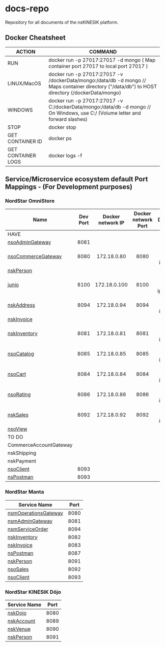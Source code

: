 # docs-repo
Repository for all documents of the nsKINESIK platform.

## Docker Cheatsheet

| ACTION | COMMAND |
|--------|---------|
| RUN | docker run -p 27017:27017 -d mongo ( Map container port 27017 to local port 27017 ) |
| LINUX/MacOS | docker run -p 27017:27017 -v /dockerData/mongo:/data/db -d mongo   //   Maps container directory ("/data/db") to HOST directory (/dockerData/mongo) |
| WINDOWS | docker run -p 27017:27017 -v C:/dockerData/mongo:/data/db -d mongo //   On Windows, use C:/ (Volume letter and forward slashes) |
| STOP | docker stop <containerID> |
| GET CONTAINER ID | docker ps |
| GET CONTAINER LOGS | docker logs -f <containerID> |

## Service/Microservice ecosystem default Port Mappings - (For Development purposes)
### NordStar OmniStore
| Name                                                                             | Dev Port | Docker network IP | Docker network Port |             Docker Network              |
|----------------------------------------------------------------------------------|:--------:|:-----------------:|:-------------------:|:---------------------------------------:|
| HAVE                                                                             |
| [nsoAdminGateway](https://github.com/NordStar-OMNISTORE/nsoAdminGateway)         |   8081   |
| [nsoCommerceGateway](https://github.com/NordStar-OMNISTORE/nsoCommerceGateway)   |   8080   |    172.18.0.80    |        8080         | --network nso_bridge --ip=172.18.0.80   |
| [nskPerson](https://github.com/NordStar-KINESIK/nskPerson)                       |
| [junjo](https://github.com/pmarquez/junjo)                                       |   8100   |   172.18.0.100    |        8100         | --network nso_bridge --ip=172.18.0.100  |
| [nskAddress](https://github.com/NordStar-KINESIK/nskAddress)                     |   8094   |    172.18.0.94    |        8094         | --network nso_bridge --ip=172.18.0.94   |
| [nskInvoice](https://github.com/NordStar-KINESIK/nskInvoice)                     |
| [nskInventory](https://github.com/NordStar-KINESIK/nskInventory)                 |   8081   |    172.18.0.81    |        8081         | --network nso_bridge --ip=172.18.0.81   |
| [nsoCatalog](https://github.com/NordStar-OMNISTORE/nsoCatalog)                   |   8085   |    172.18.0.85    |        8085         | --network nso_bridge --ip=172.18.0.85   |
| [nsoCart](https://github.com/NordStar-KINESIK/nskCart)                           |   8084   |    172.18.0.84    |        8084         | --network nso_bridge --ip=172.18.0.84   |
| [nsoRating](https://github.com/NordStar-KINESIK/nskRating)                       |   8086   |    172.18.0.86    |        8086         | --network nso_bridge --ip=172.18.0.86   |
| [nskSales](https://github.com/NordStar-OMNISTORE/nsoSales)                       |   8092   |    172.18.0.92    |        8092         | --network nso_bridge --ip=172.18.0.92   |
| [nsoView](https://github.com/NordStar-KINESIK/nskView)                           |
| TO DO                                                                            |
| CommerceAccountGateway                                                           |
| nskShipping                                                                      |
| nskPayment                                                                       |
| [nsoClient](https://github.com/NordStar-OMNISTORE/nsoClient)                     |   8093   |
| [nsPostman](https://github.com/NordStar-KINESIK/nsPostman)                       |   8093   |

### NordStar Manta
| Service Name | Port | 
| --------| -----|
| [nsmOperationsGateway](https://github.com/NordStar-KINESIK/nskECommGWay) | 8080 |
| [nsmAdminGateway](https://github.com/NordStar-OMNISTORE/nsoAdminGateway) | 8081 |
| [nsmServiceOrder](https://github.com/NordStar-MANTA/nsmServiceOrder) | 8094 |
| [nskInventory](https://github.com/NordStar-KINESIK/nskInventory) | 8082 |
| [nskInvoice](https://github.com/NordStar-KINESIK/nskInvoice) | 8083 |
| [nsPostman](https://github.com/NordStar-KINESIK/nsPostman) | 8087 |
| [nskPerson](https://github.com/NordStar-KINESIK/nskPerson) | 8091 |
| [nsoSales](https://github.com/NordStar-OMNISTORE/nsoSales) | 8092 |
| [nsoClient](https://github.com/NordStar-OMNISTORE/nsoClient) | 8093 |

### NordStar KINESIK Döjo
| Service Name | Port | 
| --------| -----|
| [nskDojo](https://github.com/NordStar-KINESIK/nskDojo) | 8080 |
| [nskAccount](https://github.com/NordStar-KINESIK/nskAccount) | 8089 |
| [nskVenue](https://github.com/NordStar-KINESIK/nskVenue) | 8090 |
| [nskPerson](https://github.com/NordStar-KINESIK/nskPerson) | 8091 |
